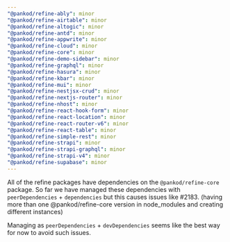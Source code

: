 ```yaml
---
"@pankod/refine-ably": minor
"@pankod/refine-airtable": minor
"@pankod/refine-altogic": minor
"@pankod/refine-antd": minor
"@pankod/refine-appwrite": minor
"@pankod/refine-cloud": minor
"@pankod/refine-core": minor
"@pankod/refine-demo-sidebar": minor
"@pankod/refine-graphql": minor
"@pankod/refine-hasura": minor
"@pankod/refine-kbar": minor
"@pankod/refine-mui": minor
"@pankod/refine-nestjsx-crud": minor
"@pankod/refine-nextjs-router": minor
"@pankod/refine-nhost": minor
"@pankod/refine-react-hook-form": minor
"@pankod/refine-react-location": minor
"@pankod/refine-react-router-v6": minor
"@pankod/refine-react-table": minor
"@pankod/refine-simple-rest": minor
"@pankod/refine-strapi": minor
"@pankod/refine-strapi-graphql": minor
"@pankod/refine-strapi-v4": minor
"@pankod/refine-supabase": minor
---
```


All of the refine packages have dependencies on the `@pankod/refine-core` package. So far we have managed these dependencies with `peerDependencies` + `dependencies` but this causes issues like #2183. (having more than one @pankod/refine-core version in node_modules and creating different instances)

Managing as `peerDependencies` + `devDependencies` seems like the best way for now to avoid such issues.
